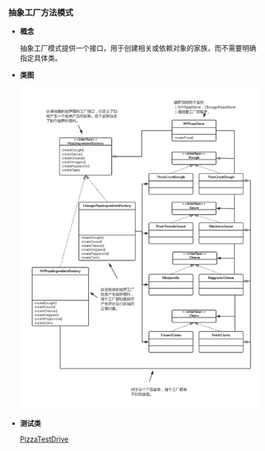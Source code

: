 ### 抽象工厂方法模式

- **概念**
  
  抽象工厂模式提供一个接口，用于创建相关或依赖对象的家族，而不需要明确指定具体类。
 
- **类图**
  
  ![类图在这里](https://github.com/wzqwsrf/design-patterns/blob/master/pictures/factory-second.png)

- **测试类**

  [PizzaTestDrive](https://github.com/wzqwsrf/design-patterns/blob/master/src/factory/second/PizzaTestDrive.java)